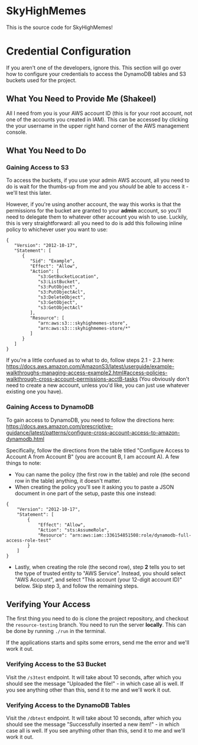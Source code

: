 # SkyHighMemes

This is the source code for SkyHighMemes!

# Credential Configuration

If you aren't one of the developers, ignore this. This section will go over how to configure your credentials to access the DynamoDB tables and S3 buckets used for the project.

## What You Need to Provide Me (Shakeel)

All I need from you is your AWS account ID (this is for your root account, not one of the accounts you created in IAM). This can be accessed by clicking the your username in the upper right hand corner of the AWS management console.

## What You Need to Do

### Gaining Access to S3

To access the buckets, if you use your admin AWS account, all you need to do is wait for the thumbs-up from me and you *should* be able to access it - we'll test this later.

However, if you're using another account, the way this works is that the permissions for the bucket are granted to your **admin** account, so you'll need to delegate them to whatever other account you wish to use. Luckily, this is very straightforward: all you need to do is add this following inline policy to whichever user you want to use:

```
{
   "Version": "2012-10-17",
   "Statement": [
      {
         "Sid": "Example",
         "Effect": "Allow",
         "Action": [
            "s3:GetBucketLocation",
			"s3:ListBucket",
			"s3:PutObject",
			"s3:PutObjectAcl",
			"s3:DeleteObject",
			"s3:GetObject",
			"s3:GetObjectAcl"
         ],
         "Resource": [
            "arn:aws:s3:::skyhighmemes-store",
			"arn:aws:s3:::skyhighmemes-store/*"
         ]
      }
   ]
}
```

If you're a little confused as to what to do, follow steps 2.1 - 2.3 here: https://docs.aws.amazon.com/AmazonS3/latest/userguide/example-walkthroughs-managing-access-example2.html#access-policies-walkthrough-cross-account-permissions-acctB-tasks
(You obviously don't need to create a new account, unless you'd like, you can just use whatever existing one you have).

### Gaining Access to DynamoDB

To gain access to DynamoDB, you need to follow the directions here: https://docs.aws.amazon.com/prescriptive-guidance/latest/patterns/configure-cross-account-access-to-amazon-dynamodb.html

Specifically, follow the directions from the table titled "Configure Access to Account A from Account B" (you are account B, I am account A). A few things to note:
 * You can name the policy (the first row in the table) and role (the second row in the table) anything, it doesn't matter.
 * When creating the policy you'll see it asking you to paste a JSON document in one part of the setup, paste this one instead:

```
{
    "Version": "2012-10-17",
    "Statement": [
        {
            "Effect": "Allow",
            "Action": "sts:AssumeRole",
            "Resource": "arn:aws:iam::336154851508:role/dynamodb-full-access-role-test"
        }
    ]
}
```

 * Lastly, when creating the role (the second row), step **2** tells you to set the type of trusted entity to "AWS Service". Instead, you should select "AWS Account", and select "This account (your 12-digit account ID)" below. Skip step 3, and follow the remaining steps.

## Verifying Your Access

The first thing you need to do is clone the project repository, and checkout the `resource-testing` branch. You need to run the server **locally**. This can be done by running `./run` in the terminal.

If the applications starts and spits some errors, send me the error and we'll work it out.

### Verifying Access to the S3 Bucket

Visit the `/s3test` endpoint. It will take about 10 seconds, after which you should see the message "Uploaded the file!" - in which case all is well. If you see anything other than this, send it to me and we'll work it out.

### Verifying Access to the DynamoDB Tables

Visit the `/dbtest` endpoint. It will take about 10 seconds, after which you should see the message "Successfully inserted a new item!" - in which case all is well. If you see anything other than this, send it to me and we'll work it out.
